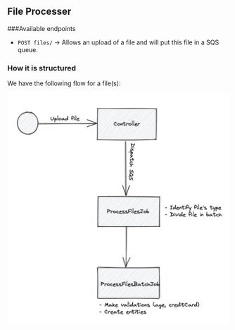 ## File Processer

###Available endpoints

- `POST files/`
-> Allows an upload of a file and will put this file in a SQS queue.

### How it is structured

We have the following flow for a file(s):

![MarineGEO circle logo](flow.png "flow")
